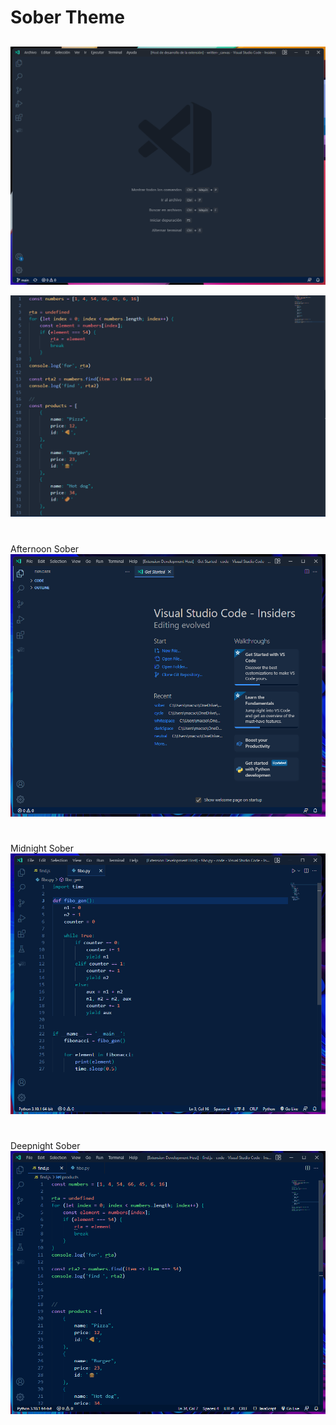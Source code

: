 # Sober Theme
## 
![This is an image](https://github.com/yesomac/sober/blob/master/codeII.png?raw=true)

![This is an image](https://github.com/yesomac/sober/blob/master/codeIII.png?raw=true)
#
Afternoon Sober
![This is a image](https://github.com/yesomac/sober/blob/master/afternoon.png?raw=true)

#
Midnight Sober
![This is a image](https://github.com/yesomac/sober/blob/master/midnight.png?raw=true)

#
Deepnight Sober
![This is a image](https://github.com/yesomac/sober/blob/master/deepnight.png?raw=true)